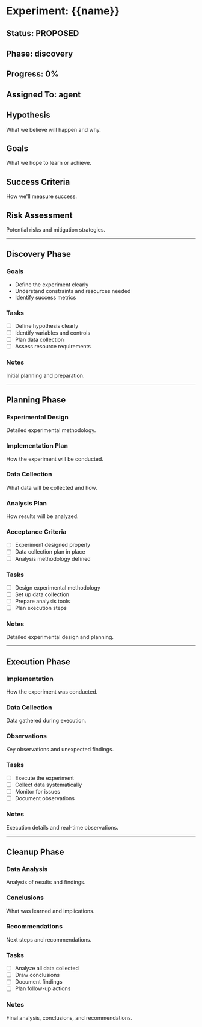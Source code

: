 # Experiment: {{name}}

## Status: PROPOSED
## Phase: discovery
## Progress: 0%
## Assigned To: agent

## Hypothesis
What we believe will happen and why.

## Goals
What we hope to learn or achieve.

## Success Criteria
How we'll measure success.

## Risk Assessment
Potential risks and mitigation strategies.

---

## Discovery Phase

### Goals
- Define the experiment clearly
- Understand constraints and resources needed
- Identify success metrics

### Tasks
- [ ] Define hypothesis clearly
- [ ] Identify variables and controls
- [ ] Plan data collection
- [ ] Assess resource requirements

### Notes
Initial planning and preparation.

---

## Planning Phase

### Experimental Design
Detailed experimental methodology.

### Implementation Plan
How the experiment will be conducted.

### Data Collection
What data will be collected and how.

### Analysis Plan
How results will be analyzed.

### Acceptance Criteria
- [ ] Experiment designed properly
- [ ] Data collection plan in place
- [ ] Analysis methodology defined

### Tasks
- [ ] Design experimental methodology
- [ ] Set up data collection
- [ ] Prepare analysis tools
- [ ] Plan execution steps

### Notes
Detailed experimental design and planning.

---

## Execution Phase

### Implementation
How the experiment was conducted.

### Data Collection
Data gathered during execution.

### Observations
Key observations and unexpected findings.

### Tasks
- [ ] Execute the experiment
- [ ] Collect data systematically
- [ ] Monitor for issues
- [ ] Document observations

### Notes
Execution details and real-time observations.

---

## Cleanup Phase

### Data Analysis
Analysis of results and findings.

### Conclusions
What was learned and implications.

### Recommendations
Next steps and recommendations.

### Tasks
- [ ] Analyze all data collected
- [ ] Draw conclusions
- [ ] Document findings
- [ ] Plan follow-up actions

### Notes
Final analysis, conclusions, and recommendations.